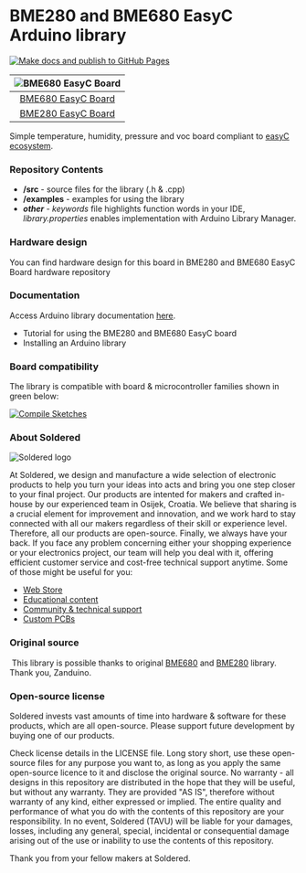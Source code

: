 # BME280 and BME680 EasyC Arduino library

[![Make docs and publish to GitHub Pages](https://github.com/e-radionicacom/Soldered-BME280-BME680-Gas-Sensor-Arduino-Library/actions/workflows/make_docs.yml/badge.svg?branch=dev)](https://github.com/e-radionicacom/Soldered-BME280-BME680-Gas-Sensor-Arduino-Library/actions/workflows/make_docs.yml)

| ![BME680 EasyC Board](https://upload.wikimedia.org/wikipedia/commons/8/8f/Example_image.svg)    |
| :---------------------------------------------------------------------------------------------: |
| [BME680 EasyC Board](https://www.solde.red/333035)                                              |
| [BME280 EasyC Board](https://www.solde.red/333036)                                              |

Simple temperature, humidity, pressure and voc board compliant to [easyC ecosystem](https://www.soldered.com/easyC). 

### Repository Contents
- **/src** - source files for the library (.h & .cpp)
- **/examples** - examples for using the library
- ***other*** - *keywords* file highlights function words in your IDE, *library.properties* enables implementation with Arduino Library Manager.

### Hardware design
You can find hardware design for this board in BME280 and BME680 EasyC Board hardware repository

### Documentation

Access Arduino library documentation [here](https://e-radionicacom.github.io/Soldered-BME280-BME680-Gas-Sensor-Arduino-Library/).

- Tutorial for using the BME280 and BME680 EasyC board
- Installing an Arduino library

### Board compatibility

The library is compatible with board & microcontroller families shown in green below: 

[![Compile Sketches](http://github-actions.40ants.com/e-radionicacom/Soldered-BME280-BME680-Gas-Sensor-Arduino-Library/matrix.svg?branch=dev&only=Compile%20Sketches)](https://github.com/e-radionicacom/Soldered-BME280-BME680-Gas-Sensor-Arduino-Library/actions/workflows/compile_test.yml)

### About Soldered
![Soldered logo](https://raw.githubusercontent.com/e-radionicacom/Soldered-BME280-BME680-Gas-Sensor-Arduino-Library/dev/extras/Logo%20horizontal-2.svg)

At Soldered, we design and manufacture a wide selection of electronic products to help you turn your ideas into acts and bring you one step closer to your final project. Our products are intented for makers and crafted in-house by our experienced team in Osijek, Croatia. We believe that sharing is a crucial element for improvement and innovation, and we work hard to stay connected with all our makers regardless of their skill or experience level. Therefore, all our products are open-source. Finally, we always have your back. If you face any problem concerning either your shopping experience or your electronics project, our team will help you deal with it, offering efficient customer service and cost-free technical support anytime. Some of those might be useful for you:

- [Web Store](https://www.soldered.com)
- [Educational content](https://learn.soldered.com)
- [Community & technical support](https://community.soldered.com)
- [Custom PCBs](https://pcb.soldered.com)


### Original source
​
This library is possible thanks to original [BME680](https://github.com/Zanduino/BME680) and  [BME280](https://github.com/Zanduino/BME280) library. Thank you, Zanduino. 


### Open-source license
Soldered invests vast amounts of time into hardware & software for these products, which are all open-source. Please support future development by buying one of our products. 

Check license details in the LICENSE file. Long story short, use these open-source files for any purpose you want to, as long as you apply the same open-source licence to it and disclose the original source. No warranty - all designs in this repository are distributed in the hope that they will be useful, but without any warranty. They are provided "AS IS", therefore without warranty of any kind, either expressed or implied. The entire quality and performance of what you do with the contents of this repository are your responsibility. In no event, Soldered (TAVU) will be liable for your damages, losses, including any general, special, incidental or consequential damage arising out of the use or inability to use the contents of this repository. 

Thank you from your fellow makers at Soldered.

